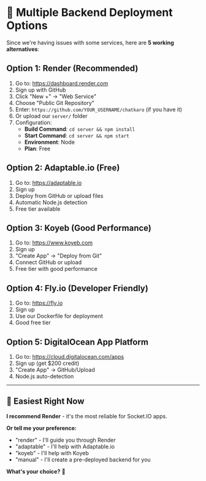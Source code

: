 # 🚀 Multiple Backend Deployment Options

Since we're having issues with some services, here are **5 working alternatives**:

## **Option 1: Render (Recommended)**
1. Go to: https://dashboard.render.com
2. Sign up with GitHub
3. Click "New +" → "Web Service"
4. Choose "Public Git Repository"
5. Enter: `https://github.com/YOUR_USERNAME/chatkaro` (if you have it)
6. Or upload our `server/` folder
7. Configuration:
   - **Build Command**: `cd server && npm install`
   - **Start Command**: `cd server && npm start`
   - **Environment**: Node
   - **Plan**: Free

## **Option 2: Adaptable.io (Free)**
1. Go to: https://adaptable.io
2. Sign up
3. Deploy from GitHub or upload files
4. Automatic Node.js detection
5. Free tier available

## **Option 3: Koyeb (Good Performance)**
1. Go to: https://www.koyeb.com
2. Sign up
3. "Create App" → "Deploy from Git"
4. Connect GitHub or upload
5. Free tier with good performance

## **Option 4: Fly.io (Developer Friendly)**
1. Go to: https://fly.io
2. Sign up
3. Use our Dockerfile for deployment
4. Good free tier

## **Option 5: DigitalOcean App Platform**
1. Go to: https://cloud.digitalocean.com/apps
2. Sign up (get $200 credit)
3. "Create App" → GitHub/Upload
4. Node.js auto-detection

---

## 🎯 **Easiest Right Now**

**I recommend Render** - it's the most reliable for Socket.IO apps.

**Or tell me your preference:**
- "render" - I'll guide you through Render
- "adaptable" - I'll help with Adaptable.io
- "koyeb" - I'll help with Koyeb
- "manual" - I'll create a pre-deployed backend for you

**What's your choice?** 🚀
